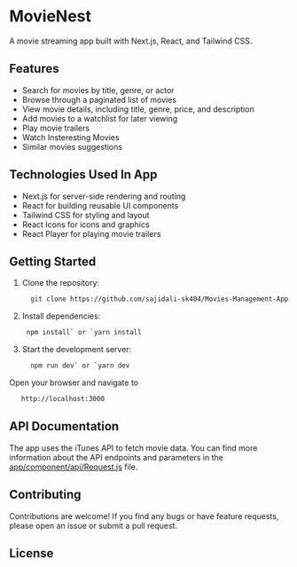 # MovieNest

A movie streaming app built with Next.js, React, and Tailwind CSS.

## Features

* Search for movies by title, genre, or actor
* Browse through a paginated list of movies
* View movie details, including title, genre, price, and description
* Add movies to a watchlist for later viewing
* Play movie trailers
* Watch Insteresting Movies
* Similar movies suggestions

## Technologies Used In App

* Next.js for server-side rendering and routing
* React for building reusable UI components
* Tailwind CSS for styling and layout
* React Icons for icons and graphics
* React Player for playing movie trailers

## Getting Started

1. Clone the repository:
   ```bash
     git clone https://github.com/sajidali-sk404/Movies-Management-App.git
   ```

2. Install dependencies:
    ```bash
     npm install` or `yarn install
    ```
3. Start the development server: 
   ```bash
     npm run dev` or `yarn dev
   ```
 Open your browser and navigate to 
   ```bash
      http://localhost:3000
   ```

## API Documentation

The app uses the iTunes API to fetch movie data. You can find more information about the API endpoints and parameters in the [app/component/api/Request.js](cci:7://file:///d:/new%20programes/react/movienest/app/component/api/Request.js:0:0-0:0) file.

## Contributing

Contributions are welcome! If you find any bugs or have feature requests, please open an issue or submit a pull request.

## License


